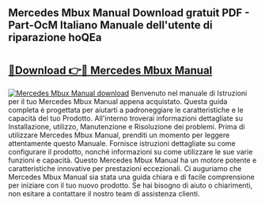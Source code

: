 ## Mercedes Mbux Manual Download gratuit PDF - Part-OcM Italiano Manuale dell'utente di riparazione hoQEa

# <h2><a href="http://dffwli.blite.top/?on=Mercedes+Mbux+Manual">🔗Download 👉🔴 Mercedes Mbux Manual</a></h2>

[![Mercedes Mbux Manual download](https://i.imgur.com/lujVjoI.png)](http://dffwli.blite.top/?on=Mercedes+Mbux+Manual)
Benvenuto nel manuale di Istruzioni per il tuo Mercedes Mbux Manual appena acquistato. Questa guida completa è progettata per aiutarti a padroneggiare le caratteristiche e le capacità del tuo Prodotto. All'interno troverai informazioni dettagliate su Installazione, utilizzo, Manutenzione e Risoluzione dei problemi. Prima di utilizzare Mercedes Mbux Manual, prenditi un momento per leggere attentamente questo Manuale. Fornisce istruzioni dettagliate su come configurare il prodotto, nonché informazioni su come utilizzare le sue varie funzioni e capacità. Questo Mercedes Mbux Manual ha un motore potente e caratteristiche innovative per prestazioni eccezionali. Ci auguriamo che Mercedes Mbux Manual sia stata una guida chiara e di facile comprensione per iniziare con il tuo nuovo prodotto. Se hai bisogno di aiuto o chiarimenti, non esitare a contattare il nostro team di assistenza clienti.
